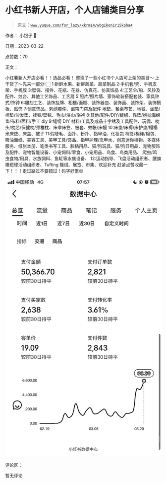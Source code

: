 # 小红书新人开店，个人店铺类目分享

> 原文：[`www.yuque.com/for_lazy/xkrm14/wbg1kon1r15kpha4`](https://www.yuque.com/for_lazy/xkrm14/wbg1kon1r15kpha4)

作者： 小银子 💓

日期：2023-03-22

点赞数：70

正文：

小红薯新人开店必看！！选品必看！ 整理了一些小红书个人店可上架的类目～ 上干货了～先来一部分👇🏻 1:新鲜水果、新鲜蔬菜、蔬菜制品 2:手机套/壳、手机支架、手机膜 3:壁饰、摆件、花瓶、花器、仿真花、仿真饰品 4:工艺伞/船、风铃及配件、烛台、其他工艺饰品、工艺扇 5:照片/照片墙、家饰软装搭配套装、家具钟式/饰钟 6:雕刻工艺、装饰挂牌、相框/画框、装饰器皿、装饰画、装饰架、装饰搁板、贴饰 7:创意饰品、刺绣套件、窗帘门帘及配件 地垫、餐桌布艺、地毯、坐垫/椅垫/沙发垫、挂毯/壁毯、毛巾/浴巾/浴袍 8:其他/配件/DIY/缝纫、靠垫/抱枕海绵垫/布料/面料/手工 diy 9:缝纫 DIY 材料/工具及成品十字绣及工具配件、玩偶、枕头/枕芯/保健枕/颈椎枕、床罩床笠、被套、蚊帐/床幔 10:床垫/床褥/床护垫/榻榻米床垫、床盖、被子 11:假睫毛、面扑、粉扑、指甲油、化妆包 棉签/棉棒/棉包、吸油面纸、美容工具、美甲工具/饰品、指甲护理/洗甲水、创意迷你植物、多媒体服务、纸张本册、笔类书写工具、胶粘用品、猫/狗玩具、猫/狗日用品、宠物服饰及配件、宠物智能设备、小宠饲料/零食、小宠用品、鸟食、鸟类用品、 爬虫/鸣虫食物/用具、水族饲料、鱼缸等水族设备、 12:运动指导、飞盘活动组织者、腰旗橄榄球活动组织者、Tufting 簇绒、展览、市集、欢迎补充 赶紧点赞收藏一下！！！走过路过不要错过！码字好累😔

![](img/768f32fd657d8fa6d18381045d966b51.png)

评论区：

暂无评论



